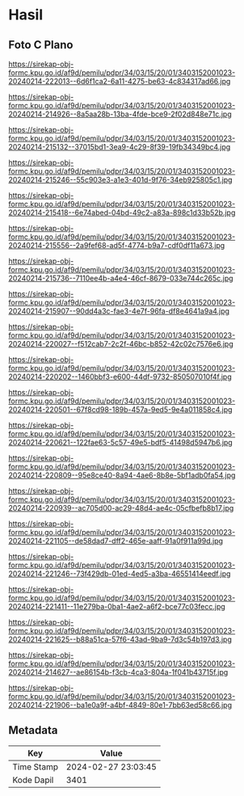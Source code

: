 # Hasil

## Foto C Plano

https://sirekap-obj-formc.kpu.go.id/af9d/pemilu/pdpr/34/03/15/20/01/3403152001023-20240214-222013--6d6f1ca2-6a11-4275-be63-4c834317ad66.jpg

https://sirekap-obj-formc.kpu.go.id/af9d/pemilu/pdpr/34/03/15/20/01/3403152001023-20240214-214926--8a5aa28b-13ba-4fde-bce9-2f02d848e71c.jpg

https://sirekap-obj-formc.kpu.go.id/af9d/pemilu/pdpr/34/03/15/20/01/3403152001023-20240214-215132--37015bd1-3ea9-4c29-8f39-19fb34349bc4.jpg

https://sirekap-obj-formc.kpu.go.id/af9d/pemilu/pdpr/34/03/15/20/01/3403152001023-20240214-215246--55c903e3-a1e3-401d-9f76-34eb925805c1.jpg

https://sirekap-obj-formc.kpu.go.id/af9d/pemilu/pdpr/34/03/15/20/01/3403152001023-20240214-215418--6e74abed-04bd-49c2-a83a-898c1d33b52b.jpg

https://sirekap-obj-formc.kpu.go.id/af9d/pemilu/pdpr/34/03/15/20/01/3403152001023-20240214-215556--2a9fef68-ad5f-4774-b9a7-cdf0df11a673.jpg

https://sirekap-obj-formc.kpu.go.id/af9d/pemilu/pdpr/34/03/15/20/01/3403152001023-20240214-215736--7110ee4b-a4e4-46cf-8679-033e744c265c.jpg

https://sirekap-obj-formc.kpu.go.id/af9d/pemilu/pdpr/34/03/15/20/01/3403152001023-20240214-215907--90dd4a3c-fae3-4e7f-96fa-df8e4641a9a4.jpg

https://sirekap-obj-formc.kpu.go.id/af9d/pemilu/pdpr/34/03/15/20/01/3403152001023-20240214-220027--f512cab7-2c2f-46bc-b852-42c02c7576e6.jpg

https://sirekap-obj-formc.kpu.go.id/af9d/pemilu/pdpr/34/03/15/20/01/3403152001023-20240214-220202--1460bbf3-e600-44df-9732-850507010f4f.jpg

https://sirekap-obj-formc.kpu.go.id/af9d/pemilu/pdpr/34/03/15/20/01/3403152001023-20240214-220501--67f8cd98-189b-457a-9ed5-9e4a011858c4.jpg

https://sirekap-obj-formc.kpu.go.id/af9d/pemilu/pdpr/34/03/15/20/01/3403152001023-20240214-220621--122fae63-5c57-49e5-bdf5-41498d5947b6.jpg

https://sirekap-obj-formc.kpu.go.id/af9d/pemilu/pdpr/34/03/15/20/01/3403152001023-20240214-220809--95e8ce40-8a94-4ae6-8b8e-5bf1adb0fa54.jpg

https://sirekap-obj-formc.kpu.go.id/af9d/pemilu/pdpr/34/03/15/20/01/3403152001023-20240214-220939--ac705d00-ac29-48d4-ae4c-05cfbefb8b17.jpg

https://sirekap-obj-formc.kpu.go.id/af9d/pemilu/pdpr/34/03/15/20/01/3403152001023-20240214-221105--de58dad7-dff2-465e-aaff-91a0f911a99d.jpg

https://sirekap-obj-formc.kpu.go.id/af9d/pemilu/pdpr/34/03/15/20/01/3403152001023-20240214-221246--73f429db-01ed-4ed5-a3ba-46551414eedf.jpg

https://sirekap-obj-formc.kpu.go.id/af9d/pemilu/pdpr/34/03/15/20/01/3403152001023-20240214-221411--11e279ba-0ba1-4ae2-a6f2-bce77c03fecc.jpg

https://sirekap-obj-formc.kpu.go.id/af9d/pemilu/pdpr/34/03/15/20/01/3403152001023-20240214-221625--b88a51ca-57f6-43ad-9ba9-7d3c54b197d3.jpg

https://sirekap-obj-formc.kpu.go.id/af9d/pemilu/pdpr/34/03/15/20/01/3403152001023-20240214-214627--ae86154b-f3cb-4ca3-804a-1f041b43715f.jpg

https://sirekap-obj-formc.kpu.go.id/af9d/pemilu/pdpr/34/03/15/20/01/3403152001023-20240214-221906--ba1e0a9f-a4bf-4849-80e1-7bb63ed58c66.jpg


## Metadata

| Key        | Value               |
| ---------- | ------------------- |
| Time Stamp | 2024-02-27 23:03:45 |
| Kode Dapil | 3401                |



